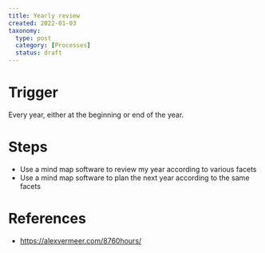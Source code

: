 ```yaml
---
title: Yearly review
created: 2022-01-03
taxonomy:
  type: post
  category: [Processes]
  status: draft
---
```


# Trigger
Every year, either at the beginning or end of the year.

# Steps
* Use a mind map software to review my year according to various facets
* Use a mind map software to plan the next year according to the same facets

# References
* https://alexvermeer.com/8760hours/
